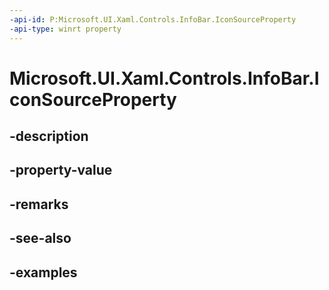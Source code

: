 ```yaml
---
-api-id: P:Microsoft.UI.Xaml.Controls.InfoBar.IconSourceProperty
-api-type: winrt property
---
```


# Microsoft.UI.Xaml.Controls.InfoBar.IconSourceProperty

<!--
public static Windows.UI.Xaml.DependencyProperty IconSourceProperty { get; }
-->


## -description

## -property-value

## -remarks

## -see-also

## -examples



